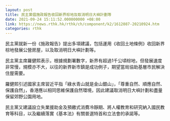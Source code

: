 ```yaml
---
layout: post
title: 民主黨倡施政報告收回新界棕地及取消明日大嶼計劃等
date: 2021-09-24 15:11:52.000000000 +08:00
link: https://news.rthk.hk/rthk/ch/component/k2/1612087-20210924.htm
categories: rthk
---
```


民主黨就新一份《施政報告》提出多項建議，包括運用《收回土地條例》收回新界棕地發展公營房屋，以及取消明日大嶼計劃等。

民主黨主席羅健熙表示，根據規劃署數字，新界有超過1千公頃棕地，但發展速度非常慢，規模亦不大，以往的新界新市鎮是成功例子，期望當局協助基層市民解決住屋需要。

羅健熙引述國家主席習近平指「綠水青山就是金山銀山」，「尊重自然、順應自然、保護自然」，香港應以相同思維保護自然環境，因此建議取消明日大嶼計劃和盡量保留郊野公園用地。

民主黨又建議設立失業援助金及預繳式消費冷靜期、將人權教育和研究納入國民教育等科目，以及繼續落實《基本法》有關普選特首和立法會的承諾等。

